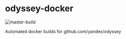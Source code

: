 # odyssey-docker
![master-build](https://github.com/kksudo/odyssey-docker/workflows/master-build/badge.svg?branch=develop)

Automated docker builds for github.com/yandex/odyssey
